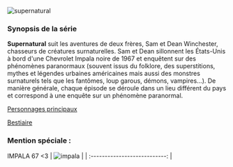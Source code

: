 ![supernatural](https://github.com/user-attachments/assets/db12dc74-e0b8-475c-9962-a90aa16e4b24)

### Synopsis de la série 

**Supernatural** suit les aventures de deux frères, Sam et Dean Winchester, chasseurs de créatures surnaturelles. Sam et Dean sillonnent les États-Unis à bord d'une Chevrolet Impala noire de 1967 et enquêtent sur des phénomènes paranormaux (souvent issus du folklore, des superstitions, mythes et légendes urbaines américaines mais aussi des monstres surnaturels tels que les fantômes, loup garous, démons, vampires…). De manière générale, chaque épisode se déroule dans un lieu différent du pays et correspond à une enquête sur un phénomène paranormal.

[Personnages principaux](characters/Perso.md)

[Bestiaire](bestiaire/bestiaire.md)

### Mention spéciale :

IMPALA 67 <3
| ![impala](https://github.com/user-attachments/assets/6b33fe33-eb99-4708-9ec5-68f9990df8b7) | 
| :---------------------------: | 


